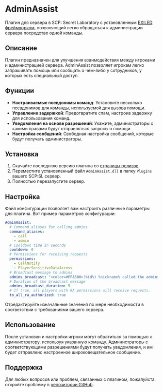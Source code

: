 ﻿# AdminAssist

Плагин для сервера в SCP: Secret Laboratory с установленным [EXILED фреймворком](https://github.com/ExMod-Team/EXILED), позволяющий легко обращаться к администрации сервера посредство одной команды.

## Описание

Плагин предназначен для улучшения взаимодействия между игроками и администрацией сервера. AdminAssist позволяет игрокам легко запрашивать помощь или сообщать о чем-либо у сотрудников, у которых есть специальный доступ.

## Функции

- **Настраиваемые псевдонимы команд**: Установите несколько псевдонимов для команды, используемой для вызова помощи.
- **Управление задержкой**: Предотвратите спам, настроив задержку для использования команд.
- **Уведомления на основе разрешений**: Укажите, администраторы с какими правами будут отправляться запросы о помощи.
- **Настройка сообщений**: Свободная настройка сообщений, которые будут получать администраторы.

## Установка

1. Скачайте последнюю версию плагина со [страницы релизов](https://github.com/intjiraya/AdminAssist/releases).
2. Переместите установленный файл `AdminAssist.dll` в папку `Plugins` вашего SCP:SL сервер.
3. Полностью перезапустите сервер.

## Настройка

Файл конфигурации позволяет вам настроить различные параметры для плагина. Вот пример параметров конфигурации:

```yaml
AdminAssist:
  # Command aliases for calling admins
  command_aliases: 
    - call
    - admin
  # Cooldown time in seconds
  cooldown: 0
  # Permissions for receiving requests
  permissions:
    - CallNotify
    - PlayerSensitiveDataAccess
  # Broadcast message to admins
  admins_broadcast: "<color=#FFA500>(%id%) %nickname% called the admins</color>"
  # Duration of the broadcast message
  admins_broadcast_duration: 5
  # If true, all players with RA permissions will receive requests.
  to_all_ra_authorized: true
```

Отредактируйте изначальные значения по мере необходимости в соответствии с требованиями вашего сервера.

## Использование

После установки и настройки игроки могут обратиться за помощью к администратору, используя указанную команду. Администраторы с соответствующими разрешениями будут получать уведомления, и им будет отправлено настроенное широковещательное сообщение.

## Поддержка

Для любых вопросов или проблем, связанных с плагином, пожалуйста, откройте проблему в [репозитории GitHub](https://github.com/intjiraya/AdminAssist/issues).